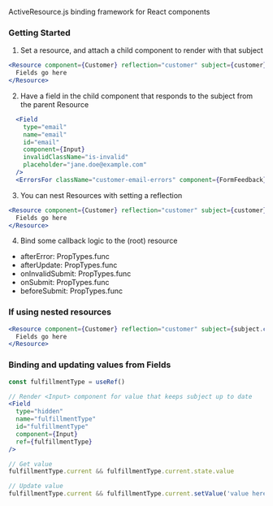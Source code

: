 ActiveResource.js binding framework for React components

### Getting Started

1. Set a resource, and attach a child component to render with that subject

```jsx
<Resource component={Customer} reflection="customer" subject={customer}>
  Fields go here
</Resource>
```

2. Have a field in the child component that responds to the subject from the parent Resource

```jsx
  <Field
    type="email"
    name="email"
    id="email"
    component={Input}
    invalidClassName="is-invalid"
    placeholder="jane.doe@example.com"
  />
  <ErrorsFor className="customer-email-errors" component={FormFeedback} field="email" />
```

3. You can nest Resources with setting a reflection

```jsx
<Resource component={Customer} reflection="customer" subject={customer}>
  Fields go here
</Resource>
```

4. Bind some callback logic to the (root) resource

- afterError: PropTypes.func
- afterUpdate: PropTypes.func
- onInvalidSubmit: PropTypes.func
- onSubmit: PropTypes.func
- beforeSubmit: PropTypes.func

### If using nested resources

```jsx
<Resource component={Customer} reflection="customer" subject={subject.customer()} parent={subject}>
  Fields go here
</Resource>
```

### Binding and updating values from Fields

```jsx
const fulfillmentType = useRef()

// Render <Input> component for value that keeps subject up to date
<Field
  type="hidden"
  name="fulfillmentType"
  id="fulfillmentType"
  component={Input}
  ref={fulfillmentType}
/>

// Get value
fulfillmentType.current && fulfillmentType.current.state.value

// Update value
fulfillmentType.current && fulfillmentType.current.setValue('value here')
```
